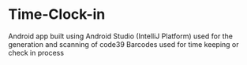 # Time-Clock-in
Android app built using Android Studio (IntelliJ Platform) used for the generation and scanning of code39 Barcodes used for time keeping or check in process
